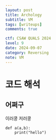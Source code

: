 ```yaml
---
layout: post
title: Archology
subtitle: VM
tags: [writeups]
comments: true

ctf: CSAW QUALS 2024  
level: 9              
date: 2024-09-07      
category: Reversing    
note: VM              
---
```


# 코드 해석
## 어쩌구
이러쿵 저러쿵
~~~
def a(a,b):
    print("hello")
~~~